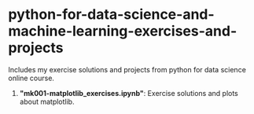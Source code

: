 # python-for-data-science-and-machine-learning-exercises-and-projects
Includes my exercise solutions and projects from python for data science online course.
1. **"mk001-matplotlib_exercises.ipynb"**: Exercise solutions and plots about matplotlib.
